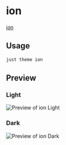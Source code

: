 # ion

[ion](https://github.com/zamsyt)

## Usage

```bash
just theme ion
```

## Preview

### Light

![Preview of ion Light](preview-light.png)

### Dark

![Preview of ion Dark](preview-dark.png)
